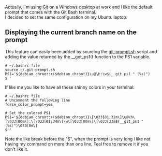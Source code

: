 Actually, I'm using [Git](http://git-scm.com) on a Windows desktop at work and I like the default prompt that comes with the Git Bash terminal.   
I decided to set the same configuration on my Ubuntu laptop.

Displaying the current branch name on the prompt
------------------------------------------------

This feature can easily been added by sourcing the [git-prompt.sh](https://github.com/git/git/blob/master/contrib/completion/git-prompt.sh) script and adding the value returned by the __get_ps1() function to the PS1 variable.   

    # ~/.bashrc file
    source ~/.git-prompt.sh
    PS1='${debian_chroot:+($debian_chroot)}\u@\h:\w$(__git_ps1 " (%s)")
    $ '

If like me you like to have all these shinny colors in your terminal:   

    # ~/.bashrc file
    # Uncomment the following line
    force_color_prompt=yes

    # Set the colored PS1
    PS1='${debian_chroot:+($debian_chroot)}\[\033[01;32m\]\u@\h\[\033[00m\]:\[\033[01;34m\]\w\[\033[00m\]\[\033[33m$(__git_ps1 " (%s)")\033[0m\]
    $ '

Note the like break before the "$", when the prompt is very long I like not having my command on more than one line. Feel free to remove it if you don't like it.